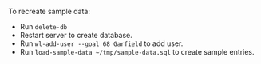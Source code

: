 To recreate sample data:

* Run `delete-db`
* Restart server to create database.
* Run `wl-add-user --goal 68 Garfield` to add user.
* Run `load-sample-data ~/tmp/sample-data.sql` to create sample entries.

